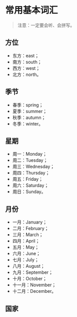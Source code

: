 # 常用基本词汇

> 注意：一定要会听、会拼写。

## 方位

- 东方：east；
- 南方：south；
- 西方：west；
- 北方：north。

## 季节

- 春季：spring；
- 夏季：summer；
- 秋季：autumn；
- 冬季：winter。

## 星期

- 周一：Monday；
- 周二：Tuesday；
- 周三：Wednesday；
- 周四：Thursday；
- 周五：Friday；
- 周六：Saturday；
- 周日：Sunday。

## 月份

- 一月：January；
- 二月：February；
- 三月：March；
- 四月：April；
- 五月：May；
- 六月：June；
- 七月：July；
- 八月：August；
- 九月：September；
- 十月：October；
- 十一月：November；
- 十二月：December。

## 国家